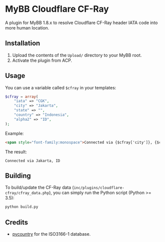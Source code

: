 # MyBB Cloudflare CF-Ray

A plugin for MyBB 1.8.x to resolve Cloudflare CF-Ray header IATA code into more human location.

## Installation

1. Upload the contents of the `Upload/` directory to your MyBB root.
2. Activate the plugin from ACP.

## Usage

You can use a variable called `$cfray` in your templates:

```php
$cfray = array(
    "iata" => "CGK",
    "city" => "Jakarta",
    "state" => "",
    "country" => "Indonesia",
    "alpha2" => "ID",
);
```

Example:

```html
<span style="font-family:monospace">Connected via {$cfray['city']}, {$cfray['alpha2']}</span>
```

The result:

```
Connected via Jakarta, ID
```

## Building

To build/update the CF-Ray data (`inc/plugins/cloudflare-cfray/cfray_data.php`), you can simply run the Python script (Python >= 3.5):

```sh
python build.py
```

## Credits

- [pycountry](https://github.com/flyingcircusio/pycountry) for the ISO3166-1 database.
